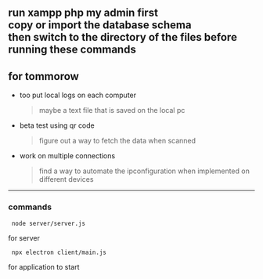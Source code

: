 run xampp php my admin first\
copy or import the database schema\
then switch to the directory of the files before running these commands 
---
## for tommorow
 - too put local logs on each computer
    > maybe a text file that is saved on the local pc
 - beta test using qr code
    > figure out a way to fetch the data when scanned
 - work on multiple connections
    > find a way to automate the ipconfiguration when implemented on different devices


---
### commands
     node server/server.js
for server

     npx electron client/main.js
for application to start
